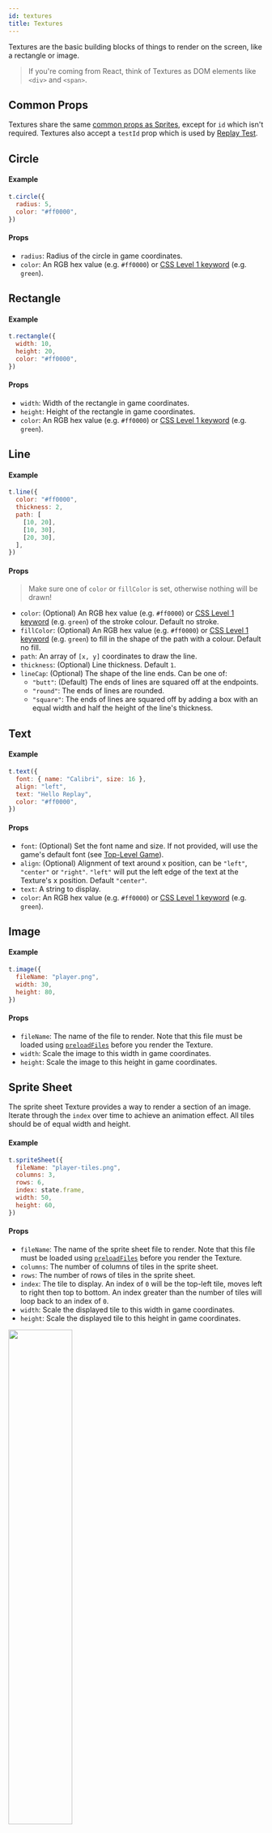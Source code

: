 ```yaml
---
id: textures
title: Textures
---
```


Textures are the basic building blocks of things to render on the screen, like a rectangle or image.

> If you're coming from React, think of Textures as DOM elements like `<div>` and `<span>`.

## Common Props

Textures share the same [common props as Sprites](sprites.md#common-props), except for `id` which isn't required. Textures also accept a `testId` prop which is used by [Replay Test](test.md).

## Circle

#### Example

```js
t.circle({
  radius: 5,
  color: "#ff0000",
})
```

#### Props

- `radius`: Radius of the circle in game coordinates.
- `color`: An RGB hex value (e.g. `#ff0000`) or [CSS Level 1 keyword](https://developer.mozilla.org/docs/Web/CSS/color_value) (e.g. `green`).

## Rectangle

#### Example

```js
t.rectangle({
  width: 10,
  height: 20,
  color: "#ff0000",
})
```

#### Props

- `width`: Width of the rectangle in game coordinates.
- `height`: Height of the rectangle in game coordinates.
- `color`: An RGB hex value (e.g. `#ff0000`) or [CSS Level 1 keyword](https://developer.mozilla.org/docs/Web/CSS/color_value) (e.g. `green`).

## Line

#### Example

```js
t.line({
  color: "#ff0000",
  thickness: 2,
  path: [
    [10, 20],
    [10, 30],
    [20, 30],
  ],
})
```

#### Props

> Make sure one of `color` or `fillColor` is set, otherwise nothing will be drawn!

- `color`: (Optional) An RGB hex value (e.g. `#ff0000`) or [CSS Level 1 keyword](https://developer.mozilla.org/docs/Web/CSS/color_value) (e.g. `green`) of the stroke colour. Default no stroke.
- `fillColor`: (Optional) An RGB hex value (e.g. `#ff0000`) or [CSS Level 1 keyword](https://developer.mozilla.org/docs/Web/CSS/color_value) (e.g. `green`) to fill in the shape of the path with a colour. Default no fill.
- `path`: An array of `[x, y]` coordinates to draw the line.
- `thickness`: (Optional) Line thickness. Default `1`.
- `lineCap`: (Optional) The shape of the line ends. Can be one of:
  - `"butt"`: (Default) The ends of lines are squared off at the endpoints.
  - `"round"`: The ends of lines are rounded.
  - `"square"`: The ends of lines are squared off by adding a box with an equal width and half the height of the line's thickness.

## Text

#### Example

```js
t.text({
  font: { name: "Calibri", size: 16 },
  align: "left",
  text: "Hello Replay",
  color: "#ff0000",
})
```
#### Props

- `font`: (Optional) Set the font name and size. If not provided, will use the game's default font (see [Top-Level Game](top-level-game.md)).
- `align`: (Optional) Alignment of text around x position, can be `"left"`, `"center"` or `"right"`. `"left"` will put the left edge of the text at the Texture's x position. Default `"center"`.
- `text`: A string to display.
- `color`: An RGB hex value (e.g. `#ff0000`) or [CSS Level 1 keyword](https://developer.mozilla.org/docs/Web/CSS/color_value) (e.g. `green`).

## Image

#### Example

```js
t.image({
  fileName: "player.png",
  width: 30,
  height: 80,
})
```

#### Props

- `fileName`: The name of the file to render. Note that this file must be loaded using [`preloadFiles`](sprites.md#init) before you render the Texture.
- `width`: Scale the image to this width in game coordinates.
- `height`: Scale the image to this height in game coordinates.

## Sprite Sheet

The sprite sheet Texture provides a way to render a section of an image. Iterate through the `index` over time to achieve an animation effect. All tiles should be of equal width and height.

#### Example

```js
t.spriteSheet({
  fileName: "player-tiles.png",
  columns: 3,
  rows: 6,
  index: state.frame,
  width: 50,
  height: 60,
})
```

#### Props

- `fileName`: The name of the sprite sheet file to render. Note that this file must be loaded using [`preloadFiles`](sprites.md#init) before you render the Texture.
- `columns`: The number of columns of tiles in the sprite sheet.
- `rows`: The number of rows of tiles in the sprite sheet.
- `index`: The tile to display. An index of `0` will be the top-left tile, moves left to right then top to bottom. An index greater than the number of tiles will loop back to an index of `0`.
- `width`: Scale the displayed tile to this width in game coordinates.
- `height`: Scale the displayed tile to this height in game coordinates.

<img src="/img/sprite-sheet-index.png" width="50%" />
